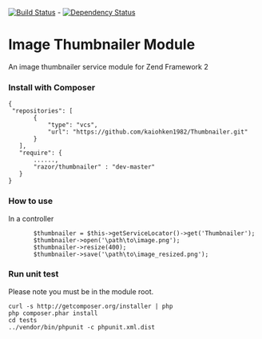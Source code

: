[![Build Status](https://travis-ci.org/kaiohken1982/Thumbnailer.png)](https://travis-ci.org/kaiohken1982/Thumbnailer) - [![Dependency Status](https://www.versioneye.com/user/projects/52b17633ec1375723700004e/badge.png)](https://www.versioneye.com/user/projects/52b17633ec1375723700004e)

Image Thumbnailer Module
========================

An image thumbnailer service module for Zend Framework 2


### Install with Composer
 ```
{
  "repositories": [
        {
            "type": "vcs",
            "url": "https://github.com/kaiohken1982/Thumbnailer.git"
        }
    ],
    "require": {
        ......,
        "razor/thumbnailer" : "dev-master"
    }
}
 ```

### How to use

In a controller

 ```
		$thumbnailer = $this->getServiceLocator()->get('Thumbnailer');
		$thumbnailer->open('\path\to\image.png');
		$thumbnailer->resize(400);
		$thumbnailer->save('\path\to\image_resized.png');
 ```
 
### Run unit test
 
Please note you must be in the module root.

```
curl -s http://getcomposer.org/installer | php
php composer.phar install
cd tests
../vendor/bin/phpunit -c phpunit.xml.dist
```